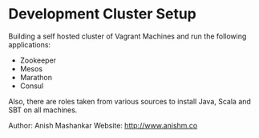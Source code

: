 # Development Cluster Setup
Building a self hosted cluster of Vagrant Machines and run the following applications:
* Zookeeper
* Mesos
* Marathon
* Consul

Also, there are roles taken from various sources to install Java, Scala and SBT on all machines.

Author:
Anish Mashankar
Website: http://www.anishm.co
